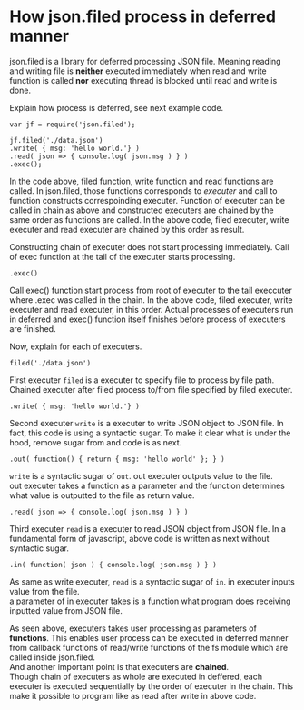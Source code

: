 # How json.filed process in deferred manner
json.filed is a library for deferred processing JSON file. 
Meaning reading and writing file is **neither** executed immediately when read and write function is called **nor** executing thread is blocked until read and write is done.

Explain how process is deferred, see next example code.

    var jf = require('json.filed');

    jf.filed('./data.json')
    .write( { msg: 'hello world.'} )
    .read( json => { console.log( json.msg ) } )
    .exec();

In the code above, filed function, write function and read functions are called.
In json.filed, those functions corresponds to *executer* and call to function constructs correspoinding executer.
Function of executer can be called in chain as above and constructed executers are chained by the same order as functions are called.
In the above code, filed executer, write executer and read executer are chained by this order as result.

Constructing chain of executer does not start processing immediately.
Call of exec function at the tail of the executer starts processing.

    .exec()
Call exec() function start process from root of executer to the tail execcuter where .exec was called in the chain.
In the above code, filed executer, write executer and read executer, in this order.
Actual processes of executers run in deferred and exec() function itself finishes before process of executers are finished.  

Now, explain for each of executers.

    filed('./data.json')
First executer `filed` is a executer to specify file to process by file path.
Chained executer after filed process to/from file specified by filed executer.


    .write( { msg: 'hello world.'} )
Second executer `write` is a executer to write JSON object to JSON file.
In fact, this code is using a syntactic sugar. To make it clear what is under the hood, remove sugar from and code is as next.

    .out( function() { return { msg: 'hello world' }; } )
`write` is a syntactic sugar of `out`. out executer outputs value to the file. <br/>
out executer takes a function as a parameter and the function determines what value is outputted to the file as return value.


    .read( json => { console.log( json.msg ) } )    
Third executer `read` is a executer to read JSON object from JSON file.
In a fundamental form  of javascript, above code is written as next without syntactic sugar.

    .in( function( json ) { console.log( json.msg ) } )
As same as write executer, `read` is a syntactic sugar of `in`. in executer inputs value from the file.<br/>
a parameter of in executer takes is a function what program does receiving inputted value from JSON file.


As seen above, executers takes user processing as parameters of **functions**. This enables user process can be executed in deferred manner from callback functions of read/write functions of the fs module which are called inside json.filed.<br/>
And another important point is that executers are **chained**.<br/>
Though chain of executers as whole are executed in deffered, each executer is executed sequentially by the order of executer in the chain. This make it possible to program like as read after write in above code.
